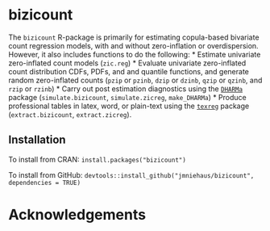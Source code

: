 # bizicount

The `bizicount` R-package is primarily for estimating copula-based bivariate 
count regression models, with and without zero-inflation or overdispersion. 
However, it also includes functions to do the following:
     * Estimate univariate zero-inflated count models (`zic.reg`)
     * Evaluate univariate zero-inflated count distribution CDFs, PDFs, and 
     and quantile functions, and generate random zero-inflated counts 
     (`pzip` or `pzinb`, `dzip` or `dzinb`, `qzip` or `qzinb`, and `rzip` or `rzinb`)
     * Carry out post estimation diagnostics using the [`DHARMa`](https://github.com/florianhartig/DHARMa) package (`simulate.bizicount`, `simulate.zicreg`, `make_DHARMa`)
     * Produce professional tables in latex, word, or plain-text using the [`texreg`](https://github.com/leifeld/texreg) package (`extract.bizicount`, `extract.zicreg`). 
     
## Installation

To install from CRAN: 
`install.packages("bizicount")`

To install from GitHub:
`devtools::install_github("jmniehaus/bizicount", dependencies = TRUE)`

# Acknowledgements 
